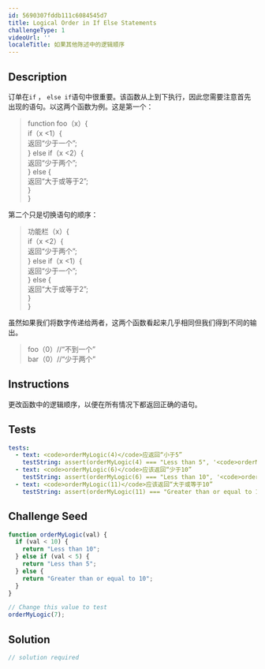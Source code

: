 ```yaml
---
id: 5690307fddb111c6084545d7
title: Logical Order in If Else Statements
challengeType: 1
videoUrl: ''
localeTitle: 如果其他陈述中的逻辑顺序
---
```


## Description
<section id="description">订单在<code>if</code> ， <code>else if</code>语句中很重要。该函数从上到下执行，因此您需要注意首先出现的语句。以这两个函数为例。这是第一个： <blockquote> function foo（x）{ <br> if（x &lt;1）{ <br>返回“少于一个”; <br> } else if（x &lt;2）{ <br>返回“少于两个”; <br> } else { <br>返回“大于或等于2”; <br> } <br> } </blockquote>第二个只是切换语句的顺序： <blockquote>功能栏（x）{ <br> if（x &lt;2）{ <br>返回“少于两个”; <br> } else if（x &lt;1）{ <br>返回“少于一个”; <br> } else { <br>返回“大于或等于2”; <br> } <br> } </blockquote>虽然如果我们将数字传递给两者，这两个函数看起来几乎相同但我们得到不同的输出。 <blockquote> foo（0）//“不到一个” <br> bar（0）//“少于两个” </blockquote></section>

## Instructions
<section id="instructions">更改函数中的逻辑顺序，以便在所有情况下都返回正确的语句。 </section>

## Tests
<section id='tests'>

```yml
tests:
  - text: <code>orderMyLogic(4)</code>应返回“小于5”
    testString: assert(orderMyLogic(4) === "Less than 5", '<code>orderMyLogic(4)</code> should return "Less than 5"');
  - text: <code>orderMyLogic(6)</code>应该返回“少于10”
    testString: assert(orderMyLogic(6) === "Less than 10", '<code>orderMyLogic(6)</code> should return "Less than 10"');
  - text: <code>orderMyLogic(11)</code>应该返回“大于或等于10”
    testString: assert(orderMyLogic(11) === "Greater than or equal to 10", '<code>orderMyLogic(11)</code> should return "Greater than or equal to 10"');

```

</section>

## Challenge Seed
<section id='challengeSeed'>

<div id='js-seed'>

```js
function orderMyLogic(val) {
  if (val < 10) {
    return "Less than 10";
  } else if (val < 5) {
    return "Less than 5";
  } else {
    return "Greater than or equal to 10";
  }
}

// Change this value to test
orderMyLogic(7);

```

</div>



</section>

## Solution
<section id='solution'>

```js
// solution required
```
</section>
